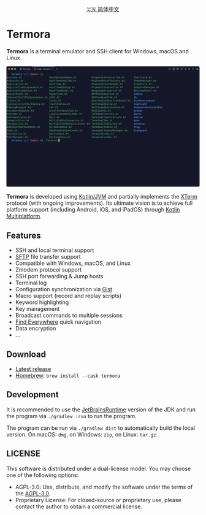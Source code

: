 <div align="center">
<a href="./README.zh_CN.md">🇨🇳 简体中文</a>
</div>

# Termora

**Termora** is a terminal emulator and SSH client for Windows, macOS and Linux.

<div align="center">
  <img src="./docs/readme.png" alt="termora" />
</div>

**Termora** is developed using [Kotlin/JVM](https://kotlinlang.org) and partially implements the [XTerm](https://invisible-island.net/xterm/ctlseqs/ctlseqs.html) protocol (with ongoing improvements). Its ultimate vision is to achieve full platform support (including Android, iOS, and iPadOS) through [Kotlin Multiplatform](https://kotlinlang.org/docs/multiplatform.html).

## Features

- SSH and local terminal support
- [SFTP](./docs/sftp.png?raw=1) file transfer support
- Compatible with Windows, macOS, and Linux
- Zmodem protocol support
- SSH port forwarding & Jump hosts
- Terminal log
- Configuration synchronization via [Gist](https://gist.github.com)
- Macro support (record and replay scripts)
- Keyword highlighting
- Key management
- Broadcast commands to multiple sessions
- [Find Everywhere](./docs/findeverywhere.png?raw=1) quick navigation
- Data encryption
- ...

## Download

- [Latest release](https://github.com/TermoraDev/termora/releases/latest)
- [Homebrew](https://formulae.brew.sh/cask/termora): `brew install --cask termora`

## Development

It is recommended to use the [JetBrainsRuntime](https://github.com/JetBrains/JetBrainsRuntime) version of the JDK and run the program via `./gradlew :run` to run the program.

The program can be run via `./gradlew dist` to automatically build the local version. On macOS: `dmg`, on Windows: `zip`, on Linux: `tar.gz`.


## LICENSE

This software is distributed under a dual-license model. You may choose one of the following options:

- AGPL-3.0: Use, distribute, and modify the software under the terms of the [AGPL-3.0](https://opensource.org/license/agpl-v3).
- Proprietary License: For closed-source or proprietary use, please contact the author to obtain a commercial license.
